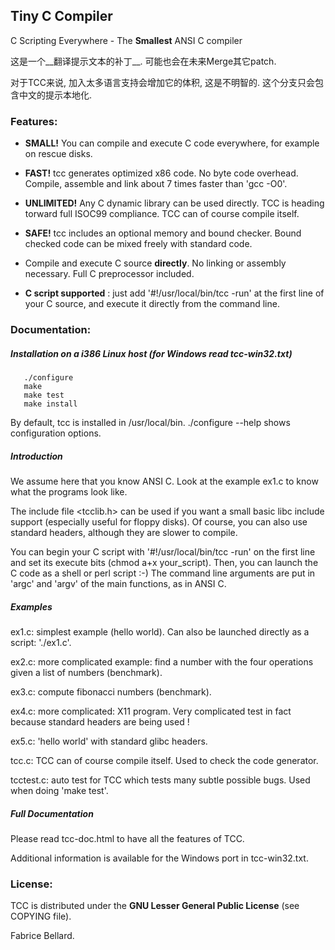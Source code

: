 ## Tiny C Compiler
C Scripting Everywhere - The __Smallest__ ANSI C compiler

这是一个__翻译提示文本的补丁__.  可能也会在未来Merge其它patch.

对于TCC来说, 加入太多语言支持会增加它的体积, 这是不明智的. 这个分支只会包含中文的提示本地化.

### Features:

- __SMALL!__ You can compile and execute C code everywhere, for example on
  rescue disks.

- __FAST!__ tcc generates optimized x86 code. No byte code
  overhead. Compile, assemble and link about 7 times faster than 'gcc
  -O0'.

- __UNLIMITED!__ Any C dynamic library can be used directly. TCC is
  heading torward full ISOC99 compliance. TCC can of course compile
  itself.

- __SAFE!__ tcc includes an optional memory and bound checker. Bound
  checked code can be mixed freely with standard code.

- Compile and execute C source __directly__. No linking or assembly
  necessary. Full C preprocessor included.

- __C script supported__ : just add '#!/usr/local/bin/tcc -run' at the first
  line of your C source, and execute it directly from the command
  line.

### Documentation:

##### Installation on a i386 Linux host (for Windows read tcc-win32.txt)
```shell
   ./configure
   make
   make test
   make install
```
By default, tcc is installed in /usr/local/bin.
./configure --help  shows configuration options.


##### Introduction

We assume here that you know ANSI C. Look at the example ex1.c to know
what the programs look like.

The include file <tcclib.h> can be used if you want a small basic libc
include support (especially useful for floppy disks). Of course, you
can also use standard headers, although they are slower to compile.

You can begin your C script with '#!/usr/local/bin/tcc -run' on the first
line and set its execute bits (chmod a+x your_script). Then, you can
launch the C code as a shell or perl script :-) The command line
arguments are put in 'argc' and 'argv' of the main functions, as in
ANSI C.

##### Examples

ex1.c: simplest example (hello world). Can also be launched directly
as a script: './ex1.c'.

ex2.c: more complicated example: find a number with the four
operations given a list of numbers (benchmark).

ex3.c: compute fibonacci numbers (benchmark).

ex4.c: more complicated: X11 program. Very complicated test in fact
because standard headers are being used !

ex5.c: 'hello world' with standard glibc headers.

tcc.c: TCC can of course compile itself. Used to check the code
generator.

tcctest.c: auto test for TCC which tests many subtle possible bugs. Used
when doing 'make test'.

##### Full Documentation

Please read tcc-doc.html to have all the features of TCC.

Additional information is available for the Windows port in tcc-win32.txt.

### License:

TCC is distributed under the __GNU Lesser General Public License__ (see
COPYING file).

Fabrice Bellard.
